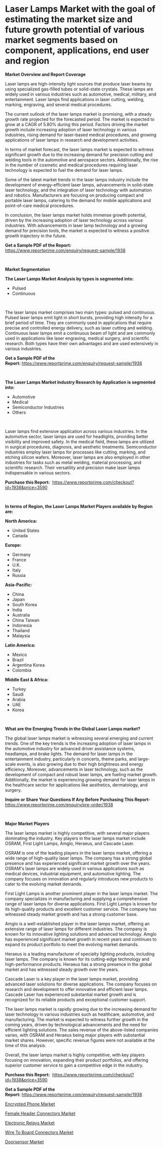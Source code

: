 <p><h1>Laser Lamps Market with the goal of estimating the market size and future growth potential of various market segments based on component, applications, end user and region</h1></p><p><strong>Market Overview and Report Coverage</strong></p>
<p><p>Laser lamps are high-intensity light sources that produce laser beams by using specialized gas-filled tubes or solid-state crystals. These lamps are widely used in various industries such as automotive, medical, military, and entertainment. Laser lamps find applications in laser cutting, welding, marking, engraving, and several medical procedures.</p><p>The current outlook of the laser lamps market is promising, with a steady growth rate projected for the forecasted period. The market is expected to grow at a CAGR of 5.80% during this period. Factors driving the market growth include increasing adoption of laser technology in various industries, rising demand for laser-based medical procedures, and growing applications of laser lamps in research and development activities.</p><p>In terms of market forecast, the laser lamps market is expected to witness significant growth due to the increasing demand for precision cutting and welding tools in the automotive and aerospace sectors. Additionally, the rise in the number of cosmetic and medical procedures requiring laser technology is expected to fuel the demand for laser lamps.</p><p>Some of the latest market trends in the laser lamps industry include the development of energy-efficient laser lamps, advancements in solid-state laser technology, and the integration of laser technology with automation and robotics. Manufacturers are focusing on producing compact and portable laser lamps, catering to the demand for mobile applications and point-of-care medical procedures.</p><p>In conclusion, the laser lamps market holds immense growth potential, driven by the increasing adoption of laser technology across various industries. With advancements in laser lamp technology and a growing demand for precision tools, the market is expected to witness a positive growth trajectory in the future.</p></p>
<p><strong>Get a Sample PDF of the Report:</strong> <a href="https://www.reportprime.com/enquiry/request-sample/1938">https://www.reportprime.com/enquiry/request-sample/1938</a></p>
<p>&nbsp;</p>
<p><strong>Market Segmentation</strong></p>
<p><strong>The Laser Lamps Market Analysis by types is segmented into:</strong></p>
<p><ul><li>Pulsed</li><li>Continuous</li></ul></p>
<p>&nbsp;</p>
<p><p>The laser lamps market comprises two main types: pulsed and continuous. Pulsed laser lamps emit light in short bursts, providing high intensity for a brief period of time. They are commonly used in applications that require precise and controlled energy delivery, such as laser cutting and welding. Continuous laser lamps emit a continuous beam of light and are commonly used in applications like laser engraving, medical surgery, and scientific research. Both types have their own advantages and are used extensively in various industries.</p></p>
<p><strong>Get a Sample PDF of the Report:</strong>&nbsp;<a href="https://www.reportprime.com/enquiry/request-sample/1938">https://www.reportprime.com/enquiry/request-sample/1938</a></p>
<p>&nbsp;</p>
<p><strong>The Laser Lamps Market Industry Research by Application is segmented into:</strong></p>
<p><ul><li>Automotive</li><li>Medical</li><li>Semiconductor Industries</li><li>Others</li></ul></p>
<p>&nbsp;</p>
<p><p>Laser lamps find extensive application across various industries. In the automotive sector, laser lamps are used for headlights, providing better visibility and improved safety. In the medical field, these lamps are utilized in surgical procedures, diagnosis, and aesthetic treatments. Semiconductor industries employ laser lamps for processes like cutting, marking, and etching silicon wafers. Moreover, laser lamps are also employed in other industries for tasks such as metal welding, material processing, and scientific research. Their versatility and precision make laser lamps indispensable in various sectors.</p></p>
<p><strong>Purchase this Report:</strong>&nbsp; <a href="https://www.reportprime.com/checkout?id=1938&price=3590">https://www.reportprime.com/checkout?id=1938&price=3590</a></p>
<p>&nbsp;</p>
<p><strong>In terms of Region, the Laser Lamps Market Players available by Region are:</strong></p>
<p>
    <p> <strong> North America: </strong>
        <ul>
            <li>United States</li>
            <li>Canada</li>
        </ul>
        </p> 
    <p> <strong> Europe: </strong>
        <ul>
            <li>Germany</li>
            <li>France</li>
            <li>U.K.</li>
            <li>Italy</li>
            <li>Russia</li>
        </ul>
        </p> 
    <p> <strong> Asia-Pacific: </strong>
        <ul>
            <li>China</li>
            <li>Japan</li>
            <li>South Korea</li>
            <li>India</li>
            <li>Australia</li>
            <li>China Taiwan</li>
            <li>Indonesia</li>
            <li>Thailand</li>
            <li>Malaysia</li>
        </ul>
        </p> 
    <p> <strong> Latin America: </strong>
        <ul>
            <li>Mexico</li>
            <li>Brazil</li>
            <li>Argentina Korea</li>
            <li>Colombia</li>
        </ul>
        </p> 
    <p> <strong> Middle East & Africa: </strong>
        <ul>
            <li>Turkey</li>
            <li>Saudi</li>
            <li>Arabia</li>
            <li>UAE</li>
            <li>Korea</li>
        </ul>
    </p>
    </p>
<p>&nbsp;</p>
<p><strong>What are the Emerging Trends in the Global Laser Lamps market?</strong></p>
<p><p>The global laser lamps market is witnessing several emerging and current trends. One of the key trends is the increasing adoption of laser lamps in the automotive industry for advanced driver assistance systems, headlamps, and brake lights. The demand for laser lamps in the entertainment industry, particularly in concerts, theme parks, and large-scale events, is also growing due to their high brightness and energy efficiency. Moreover, advancements in laser technology, such as the development of compact and robust laser lamps, are fueling market growth. Additionally, the market is experiencing growing demand for laser lamps in the healthcare sector for applications like aesthetics, dermatology, and surgery.</p></p>
<p><strong>Inquire or Share Your Questions If Any Before Purchasing This Report</strong>- <a href="https://www.reportprime.com/enquiry/pre-order/1938">https://www.reportprime.com/enquiry/pre-order/1938</a></p>
<p>&nbsp;</p>
<p><strong>Major Market Players</strong></p>
<p><p>The laser lamps market is highly competitive, with several major players dominating the industry. Key players in the laser lamps market include OSRAM, First Light Lamps, Amglo, Heraeus, and Cascade Laser. </p><p>OSRAM is one of the leading players in the laser lamps market, offering a wide range of high-quality laser lamps. The company has a strong global presence and has experienced significant market growth over the years. OSRAM's laser lamps are widely used in various applications such as medical devices, industrial equipment, and automotive lighting. The company focuses on innovation and regularly introduces new products to cater to the evolving market demands.</p><p>First Light Lamps is another prominent player in the laser lamps market. The company specializes in manufacturing and supplying a comprehensive range of laser lamps for diverse applications. First Light Lamps is known for its high-quality products and excellent customer service. The company has witnessed steady market growth and has a strong customer base.</p><p>Amglo is a well-established player in the laser lamps market, offering an extensive range of laser lamps for different industries. The company is known for its innovative lighting solutions and advanced technology. Amglo has experienced significant market growth in recent years and continues to expand its product portfolio to meet the evolving market demands.</p><p>Heraeus is a leading manufacturer of specialty lighting products, including laser lamps. The company is known for its cutting-edge technology and high-performance products. Heraeus has a strong presence in the global market and has witnessed steady growth over the years.</p><p>Cascade Laser is a key player in the laser lamps market, providing advanced laser solutions for diverse applications. The company focuses on research and development to offer innovative and efficient laser lamps. Cascade Laser has experienced substantial market growth and is recognized for its reliable products and exceptional customer support.</p><p>The laser lamps market is rapidly growing due to the increasing demand for laser technology in various industries such as healthcare, automotive, and manufacturing. The market is expected to witness further growth in the coming years, driven by technological advancements and the need for efficient lighting solutions. The sales revenue of the above-listed companies varies, with OSRAM and Heraeus being major players with substantial market shares. However, specific revenue figures were not available at the time of this analysis.</p><p>Overall, the laser lamps market is highly competitive, with key players focusing on innovation, expanding their product portfolios, and offering superior customer service to gain a competitive edge in the industry.</p></p>
<p><strong>Purchase this Report:</strong>&nbsp;&nbsp;<a href="https://www.reportprime.com/checkout?id=1938&price=3590">https://www.reportprime.com/checkout?id=1938&price=3590</a></p>
<p></p>
<p><strong>Get a Sample PDF of the Report:</strong>&nbsp;<a href="https://www.reportprime.com/enquiry/request-sample/1938">https://www.reportprime.com/enquiry/request-sample/1938</a></p>
<p><p><a href="https://github.com/gulaimolin/Market-Research-Report-List-2/blob/main/encrypted-phone-market.md">Encrypted Phone Market</a></p><p><a href="https://github.com/gdfhhhj/Market-Research-Report-List-2/blob/main/female-header-connectors-market.md">Female Header Connectors Market</a></p><p><a href="https://github.com/ruslanpoljakovrd177/Market-Research-Report-List-2/blob/main/electronic-relays-market.md">Electronic Relays Market</a></p><p><a href="https://github.com/luckyshygirl/Market-Research-Report-List-2/blob/main/wire-to-board-connectors-market.md">Wire To Board Connectors Market</a></p><p><a href="https://github.com/grishafomin4852/Market-Research-Report-List-2/blob/main/doorsensor-market.md">Doorsensor Market</a></p></p>